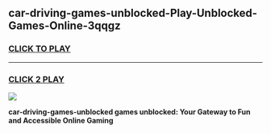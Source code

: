 
## car-driving-games-unblocked-Play-Unblocked-Games-Online-3qqgz
<h3>
<a href="https://premium76.site?title=car-driving-games-unblocked&ref=25A">CLICK TO PLAY</a></h3>
<hr>

<h3>
<a href="https://premium76.site?title=car-driving-games-unblocked&ref=25A">CLICK 2 PLAY</a>
  
</h3>

<a href="https://premium76.site?title=car-driving-games-unblocked&ref=25A"><img src="https://clearcache.store/games.png"></a>


**car-driving-games-unblocked games unblocked: Your Gateway to Fun and Accessible Online Gaming**
